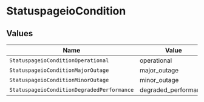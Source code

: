 # StatuspageioCondition


## Values

| Name                                       | Value                                      |
| ------------------------------------------ | ------------------------------------------ |
| `StatuspageioConditionOperational`         | operational                                |
| `StatuspageioConditionMajorOutage`         | major_outage                               |
| `StatuspageioConditionMinorOutage`         | minor_outage                               |
| `StatuspageioConditionDegradedPerformance` | degraded_performance                       |